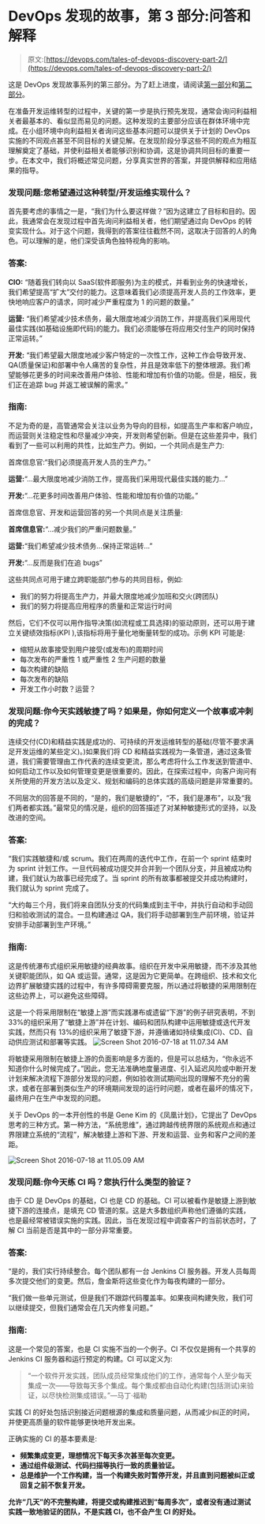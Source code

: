# DevOps 发现的故事，第 3 部分:问答和解释

> 原文:[https://devops.com/tales-of-devops-discovery-part-2/](https://devops.com/tales-of-devops-discovery-part-2/)

这是 DevOps 发现故事系列的第三部分。为了赶上进度，请阅读[第一部分](https://devops.com/2016/04/01/tales-devops-discovery-qa-field/)和[第二部分](https://devops.com/2016/05/27/tales-devops-discovery-part-2-definitions-matter/)。

在准备开发运维转型的过程中，关键的第一步是执行预先发现，通常会询问利益相关者最基本的、看似显而易见的问题。这种发现的主要部分应该在群体环境中完成。在小组环境中向利益相关者询问这些基本问题可以提供关于计划的 DevOps 实施的不同观点甚至不同目标的关键见解。在发现阶段分享这些不同的观点为相互理解奠定了基础，并使利益相关者能够识别和协调，这是协调共同目标的重要一步。在本文中，我们将概述常见问题，分享真实世界的答案，并提供解释和应用结果的指导。

### 发现问题:您希望通过这种转型/开发运维实现什么？

首先要考虑的事情之一是，“我们为什么要这样做？”因为这建立了目标和目的。因此，我通常会在发现过程中首先询问利益相关者，他们期望通过向 DevOps 的转变实现什么。对于这个问题，我得到的答案往往截然不同，这取决于回答的人的角色。可以理解的是，他们深受该角色独特视角的影响。

### 答案:

**CIO:** “随着我们转向以 SaaS(软件即服务)为主的模式，并看到业务的快速增长，我们希望提高“扩大”交付的能力。这意味着我们必须提高开发人员的工作效率，更快地响应客户的请求，同时减少严重程度为 1 的问题的数量。”

**运营:**
“我们希望减少技术债务，最大限度地减少消防工作，并提高我们采用现代最佳实践(如基础设施即代码)的能力。我们必须能够在将应用交付生产的同时保持正常运转。”

**开发:**
“我们希望最大限度地减少客户特定的一次性工作，这种工作会导致开发、QA(质量保证)和部署中令人痛苦的复杂性，并且是效率低下的整体根源。我们希望能够花更多的时间来改善用户体验、性能和增加有价值的功能。但是，相反，我们正在追踪 bug 并返工被误解的需求。”

### 指南:

不足为奇的是，高管通常会关注以业务为导向的目标，如提高生产率和客户响应，而运营则关注稳定性和尽量减少冲突，开发则希望创新。但是在这些差异中，我们看到了一些可以利用的共性，比如生产力。例如，一个共同点是生产力:

首席信息官:“我们必须提高开发人员的生产力。”

**运营:**“…最大限度地减少消防工作，提高我们采用现代最佳实践的能力…”

**开发:**“…花更多时间改善用户体验、性能和增加有价值的功能。”

首席信息官、开发和运营回答的另一个共同点是关注质量:

**首席信息官:**“…减少我们的严重问题数量。”

**运营:**“我们希望减少技术债务…保持正常运转…”

**开发:**“…反而是我们在追 bugs”

这些共同点可用于建立跨职能部门参与的共同目标，例如:

*   我们的努力将提高生产力，并最大限度地减少加班和交火(跨团队)
*   我们的努力将提高应用程序的质量和正常运行时间

然后，它们不仅可以用作指导决策(如流程或工具选择)的驱动原则，还可以用于建立关键绩效指标(KPI ),该指标将用于量化地衡量转型的成功。示例 KPI 可能是:

*   缩短从故事接受到用户接受(或发布)的周期时间
*   每次发布的严重性 1 或严重性 2 生产问题的数量
*   每次构建的缺陷
*   每次发布的缺陷
*   开发工作小时数？运营？

### 发现问题:你今天实践敏捷了吗？如果是，你如何定义一个故事或冲刺的完成？

连续交付(CD)和精益实践是成功的、可持续的开发运维转型的基础(尽管不要求满足开发运维的某些定义)。)如果我们将 CD 和精益实践视为一条管道，通过这条管道，我们需要管理由工作代表的连续变更流，那么考虑将什么工作发送到管道中、如何启动工作以及如何管理变更是很重要的。因此，在探索过程中，向客户询问有关所使用的开发方法以及定义、规划和编码的总体实践的高级问题是非常重要的。

不同层次的回答是不同的，“是的，我们是敏捷的”，“不，我们是瀑布”，以及“我们两者都实践。”最常见的情况是，组织的回答描述了对某种敏捷形式的坚持，以及改进的空间。

### 答案:

“我们实践敏捷和/或 scrum。我们在两周的迭代中工作，在前一个 sprint 结束时为 sprint 计划工作。一旦代码被成功提交并合并到一个团队分支，并且被成功构建，我们就认为故事已经完成了。当 sprint 的所有故事都被提交并成功构建时，我们就认为 sprint 完成了。

“大约每三个月，我们将来自团队分支的代码集成到主干中，并执行自动和手动回归和验收测试的混合。一旦构建通过 QA，我们将手动部署到生产前环境，验证并安排手动部署到生产环境。”

### 指南:

这是传统瀑布式组织采用敏捷的经典故事。组织在开发中采用敏捷，而不涉及其他关键职能团队，如 QA 或运营。通常，这是因为它更简单。在跨组织、技术和文化边界扩展敏捷实践的过程中，有许多障碍需要克服，所以通过将敏捷的采用限制在这些边界上，可以避免这些障碍。

这是一个将采用限制在“敏捷上游”而实践瀑布或遗留“下游”的例子研究表明，不到 33%的组织采用了“敏捷上游”并在计划、编码和团队构建中运用敏捷或迭代开发实践，然而只有 13%的组织采用了敏捷下游，并遵循诸如持续集成(CI)、CD、自动供应测试和部署等实践。
![Screen Shot 2016-07-18 at 11.07.34 AM](../Images/f9cf156e239c900a2c37483ecfdccaa6.png)

将敏捷采用限制在敏捷上游的负面影响是多方面的，但是可以总结为，“你永远不知道你什么时候完成了。”因此，您无法准确地度量进度、引入延迟风险或中断开发计划来解决流程下游部分发现的问题，例如验收测试期间出现的理解不充分的需求，或者在部署到类似生产的环境期间发现的运行时问题，或者在最坏的情况下，最终用户在生产中发现的问题。

关于 DevOps 的一本开创性的书是 Gene Kim 的《凤凰计划》，它提出了 DevOps 思考的三种方式。第一种方法，“系统思维”，通过跨越传统界限的系统观点和通过界限建立系统的“流程”，解决敏捷上游和下游、开发和运营、业务和客户之间的差距。

![Screen Shot 2016-07-18 at 11.05.09 AM](../Images/6ccf172f36f58f84a1c612094ce3bd45.png)

### 发现问题:你今天练 CI 吗？您执行什么类型的验证？

由于 CD 是 DevOps 的基础，CI 也是 CD 的基础。CI 可以被看作是敏捷上游到敏捷下游的连接点，是填充 CD 管道的泵。这是大多数组织声称他们遵循的实践，也是最经常被错误实施的实践。因此，当在发现过程中调查客户的当前状态时，了解 CI 当前是否是其中的一部分非常重要。

### 答案:

“是的，我们实行持续整合。每个团队都有一台 Jenkins CI 服务器。开发人员每周多次提交他们的变更。然后，詹金斯将这些变化作为每夜构建的一部分。

“我们做一些单元测试，但是我们不跟踪代码覆盖率。如果夜间构建失败，我们可以继续提交，但我们通常会在几天内修复问题。”

### 指南:

这是一个常见的答案，也是 CI 实施不当的一个例子。CI 不仅仅是拥有一个共享的 Jenkins CI 服务器和运行预定的构建。CI 可以定义为:

> “一个软件开发实践，团队成员经常集成他们的工作，通常每个人至少每天集成一次——导致每天多个集成。每个集成都由自动化构建(包括测试)来验证，以尽快检测集成错误。”—马丁·福勒

实践 CI 的好处包括识别接近问题根源的集成和质量问题，从而减少纠正的时间，并使更高质量的软件能够更快地开发出来。

正确实施的 CI 的基本要素是:

*   ****频繁集成变更**，理想情况下每天多次甚至每次变更。**
*   ****通过组件级测试、代码扫描等执行一致的质量验证**。**
*   ****总是维护一个工作构建**，当一个构建失败时暂停开发，并且直到问题被纠正或回复之前不恢复开发。**

**允许“几天”的不完整构建，将提交或构建推迟到“每周多次”，或者没有通过测试实践一致地验证的团队，不是实践 CI，也不会产生 CI 的好处。**